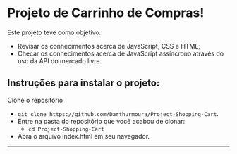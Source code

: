# Projeto de Carrinho de Compras!

 Este projeto teve como objetivo:

- Revisar os conhecimentos acerca de JavaScript, CSS e HTML;
- Checar os conhecimentos acerca de JavaScript assíncrono através do uso da API do mercado livre.

## Instruções para instalar o projeto:

Clone o repositório
  * `git clone https://github.com/Darthurmoura/Project-Shopping-Cart`.
  * Entre na pasta do repositório que você acabou de clonar:
    * `cd Project-Shopping-Cart`
  * Abra o arquivo index.html em seu navegador.

---
